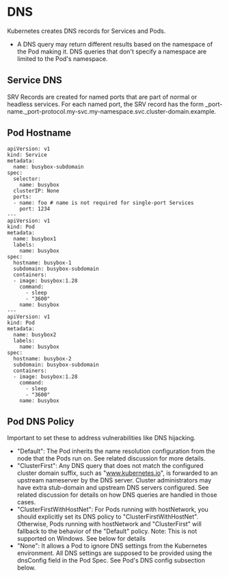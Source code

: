 # DNS
Kubernetes creates DNS records for Services and Pods.

- A DNS query may return different results based on the namespace of the Pod making it. DNS queries that don't specify a namespace are limited to the Pod's namespace.

## Service DNS
SRV Records are created for named ports that are part of normal or headless services. For each named port, the SRV record has the form _port-name._port-protocol.my-svc.my-namespace.svc.cluster-domain.example. 

## Pod Hostname
```
apiVersion: v1
kind: Service
metadata:
  name: busybox-subdomain
spec:
  selector:
    name: busybox
  clusterIP: None
  ports:
  - name: foo # name is not required for single-port Services
    port: 1234
---
apiVersion: v1
kind: Pod
metadata:
  name: busybox1
  labels:
    name: busybox
spec:
  hostname: busybox-1
  subdomain: busybox-subdomain
  containers:
  - image: busybox:1.28
    command:
      - sleep
      - "3600"
    name: busybox
---
apiVersion: v1
kind: Pod
metadata:
  name: busybox2
  labels:
    name: busybox
spec:
  hostname: busybox-2
  subdomain: busybox-subdomain
  containers:
  - image: busybox:1.28
    command:
      - sleep
      - "3600"
    name: busybox
```


## Pod DNS Policy
Important to set these to address vulnerabilities like DNS hijacking. 

- "Default": The Pod inherits the name resolution configuration from the node that the Pods run on. See related discussion for more details.
- "ClusterFirst": Any DNS query that does not match the configured cluster domain suffix, such as "www.kubernetes.io", is forwarded to an upstream nameserver by the DNS server. Cluster administrators may have extra stub-domain and upstream DNS servers configured. See related discussion for details on how DNS queries are handled in those cases.
- "ClusterFirstWithHostNet": For Pods running with hostNetwork, you should explicitly set its DNS policy to "ClusterFirstWithHostNet". Otherwise, Pods running with hostNetwork and "ClusterFirst" will fallback to the behavior of the "Default" policy.
Note: This is not supported on Windows. See below for details
- "None": It allows a Pod to ignore DNS settings from the Kubernetes environment. All DNS settings are supposed to be provided using the dnsConfig field in the Pod Spec. See Pod's DNS config subsection below.
